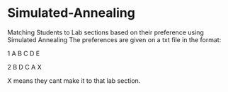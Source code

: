 # Simulated-Annealing
Matching Students to Lab sections based on their preference using Simulated Annealing
The preferences are given on a txt file in the format:

 1	A B C D E
 
 2  B D C A X
 
 X means they cant make it to that lab section.

 
